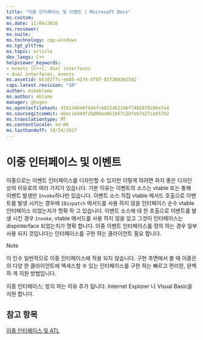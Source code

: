 ```yaml
---
title: "이중 인터페이스 및 이벤트 | Microsoft Docs"
ms.custom: 
ms.date: 11/04/2016
ms.reviewer: 
ms.suite: 
ms.technology: cpp-windows
ms.tgt_pltfrm: 
ms.topic: article
dev_langs: C++
helpviewer_keywords:
- events [C++], dual interfaces
- dual interfaces, events
ms.assetid: bb382f7c-e885-4274-bf07-83f3602615d2
caps.latest.revision: "10"
author: mikeblome
ms.author: mblome
manager: ghogen
ms.openlocfilehash: d18124646f4d4fcb02246234bf74b5870246e7e4
ms.sourcegitcommit: ebec1d449f2bd98aa851667c2bfeb7e27ce657b2
ms.translationtype: MT
ms.contentlocale: ko-KR
ms.lasthandoff: 10/24/2017
---
```

# <a name="dual-interfaces-and-events"></a>이중 인터페이스 및 이벤트
이중으로는 이벤트 인터페이스를 디자인할 수 있지만 이렇게 하려면 하지 좋은 디자인 상의 이유로의 여러 가지가 있습니다. 기본 이유는 이벤트의 소스는 vtable 또는 통해 이벤트 발생만 `Invoke`하나만 있습니다. 이벤트 소스 직접 vtable 메서드 호출으로 이벤트를 발생 시키는 경우에 `IDispatch` 메서드를 사용 하지 않을 인터페이스 순수 vtable 인터페이스 되었는지가 명확 하 고 있습니다. 이벤트 소스에 대 한 호출으로 이벤트를 발생 시킨 경우 `Invoke`, vtable 메서드를 사용 하지 않을 있고 그것이 인터페이스는 dispinterface 되었는지가 명확 합니다. 이중 이벤트 인터페이스를 정의 하는 경우 일부 사용 되지 것입니다는 인터페이스를 구현 하는 클라이언트 필요 합니다.  
  
> [!NOTE]
>  이 인수 일반적으로 이중 인터페이스에 적용 되지 않습니다. 구현 측면에서 볼 때 이중은의 다양 한 클라이언트에 액세스할 수 있는 인터페이스를 구현 하는 빠르고 편리한, 완벽 하 게 지원 방법입니다.  
  
 이중 인터페이스; 방지 하는 이유 추가 됩니다. Internet Explorer 나 Visual Basic을 지원 합니다.  
  
## <a name="see-also"></a>참고 항목  
 [이중 인터페이스 및 ATL](../atl/dual-interfaces-and-atl.md)

